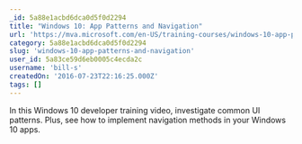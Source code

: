 ```yaml
---
_id: 5a88e1acbd6dca0d5f0d2294
title: "Windows 10: App Patterns and Navigation"
url: 'https://mva.microsoft.com/en-US/training-courses/windows-10-app-patterns-and-navigation-14577'
category: 5a88e1acbd6dca0d5f0d2294
slug: 'windows-10-app-patterns-and-navigation'
user_id: 5a83ce59d6eb0005c4ecda2c
username: 'bill-s'
createdOn: '2016-07-23T22:16:25.000Z'
tags: []
---
```


In this Windows 10 developer training video, investigate common UI patterns. Plus, see how to implement navigation methods in your Windows 10 apps.
